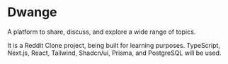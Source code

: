 # Dwange

<p>A platform to share, discuss, and explore a wide range of topics.</p>

<p>It is a Reddit Clone project, being built for learning purposes. TypeScript, Next.js, React, Tailwind, Shadcn/ui, Prisma, and PostgreSQL will be used.</p>

